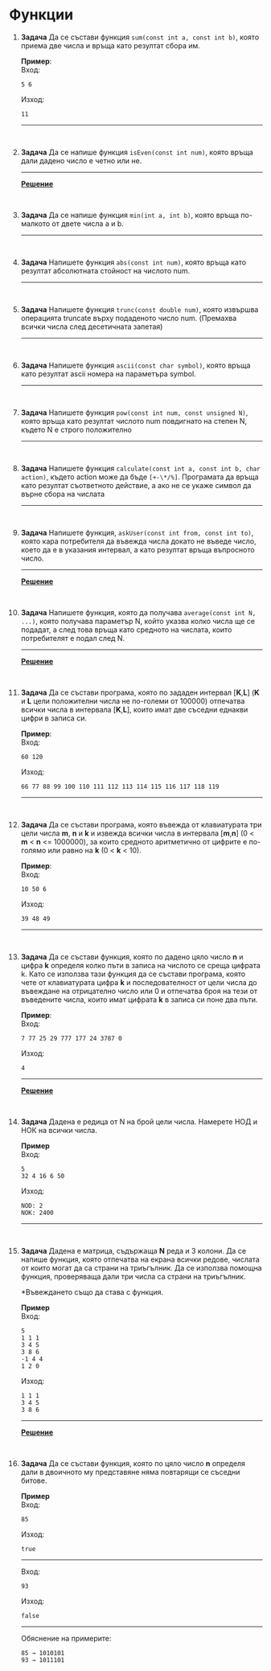 # Функции

1. **Задача** Да се състави функция `sum(const int a, const int b)`, която приема две числа и връща като резултат сбора им.<br>

	**Пример**:<br>
	Вход:
    ```text
	5 6
	```
	Изход:
	```text
	11
	```
	---

<br>

2. **Задача** Да се напише функция `isEven(const int num)`, която връща дали дадено число е четно или не.

	---

	**[Решение](../solutions/functions/task02.cpp)**

<br>

3. **Задача** Да се напише функция `min(int a, int b)`, която връща по-малкото от двете числа a и b.

	---

<br>

4. **Задача** Напишете функция `abs(const int num)`, която връща като резултат абсолютната стойност на числото num.

	---

<br>

5. **Задача** Напишете функция `trunc(const double num)`, която извършва операцията truncate върху подаденото число num. (Премахва всички числа след десетичната запетая)

	---

<br>

6. **Задача** Напишете функция `ascii(const char symbol)`, която връща като резултат ascii номера на параметъра symbol.

	---

<br>

7. **Задача** Напишете функция `pow(const int num, const unsigned N)`, която връща като резултат числото num повдигнато на степен N, където N е строго положително

	---

<br>

8. **Задача** Напишете функция `calculate(const int a, const int b, char action)`, където action може да бъде `[+-\*/%]`. Програмата да връща като резултат съответното действие, а ако не се укаже символ да върне сбора на числата

	---

<br>

9. **Задача** Напишете функция, `askUser(const int from, const int to)`, която кара потребителя да въвежда числа докато не въведе число, което да е в указания интервал, а като резултат връща въпросното число.

	---

	**[Решение](../solutions/functions/task09.cpp)**

<br>

10. **Задача** Напишете функция, която да получава `average(const int N, ...)`, която получава параметър N, който указва колко числа ще се подадат, а след това връща като средното на числата, които потребителят е подал след N.

	---

	**[Решение](../solutions/functions/task10.cpp)**

<br>

11. **Задача** Да се състави програма, която по зададен интервал [**K**,**L**] (**K** и **L** цели положителни числа не по-големи от 100000) отпечатва всички числа в интервала [**K**,**L**], които имат две съседни еднакви цифри в записа си.

	**Пример**:<br>
	Вход:
    ```text
	60 120
	```
	Изход:
	```text
	66 77 88 99 100 110 111 112 113 114 115 116 117 118 119
	```
	---

<br>

12. **Задача** Да се състави програма, която въвежда от клавиатурата три цели числа **m**, **n** и **k** и извежда всички числа в интервала [**m**,**n**] (0 < **m** < **n** <= 1000000), за които средното аритметично от цифрите е по-голямо или равно на **k** (0 < **k** < 10).

	**Пример**:<br>
	Вход:
    ```text
	10 50 6
	```
	Изход:
	```text
	39 48 49
	```
	---

<br>

13. **Задача** Да се състави функция, която по дадено цяло число **n** и цифра **k** определя колко пъти в записа на числото се среща цифрата k. Като се използва тази функция да се състави програма, която чете от клавиатурата цифра **k** и последователност от цели числа до въвеждане на отрицателно число или 0 и отпечатва броя на тези от въведените числа, които имат цифрата **k** в записа си поне два пъти.

	**Пример**:<br>
	Вход:
    ```text
	7 77 25 29 777 177 24 3787 0
	```
	Изход:
	```text
	4
	```
	---
	**[Решение](../solutions/functions/task13.cpp)**

<br>

14. **Задача**  Дадена е редица от N на брой цели числа. Намерете НОД и НОК на всички числа.

	**Пример**<br>
	Вход:
	```text
	5
	32 4 16 6 50
	```
	Изход:
	```text
	NOD: 2
	NOK: 2400
	```
	---

<br>

15. **Задача** Дадена е матрица, съдържаща **N** реда и 3 колони. Да се напише функция, която отпечатва на екрана всички редове, числата от които могат да са страни на триъгълник. Да се използва помощна функция, проверяваща дали три числа са страни на триъгълник.

	*Въвеждането също да става с функция.

	**Пример**<br>
	Вход:
	```text
	5
	1 1 1
	3 4 5
	3 8 6
	-1 4 4
	1 2 0
	```
	Изход:
	```text
	1 1 1
	3 4 5
	3 8 6
	```
	---
	**[Решение](../solutions/functions/task15.cpp)**

<br>

16. **Задача** Да се състави функция, която по цяло число **n** определя дали в двоичното му представяне няма повтарящи се съседни битове.

	**Пример**<br>
	Вход:
	```text
	85
	```
	Изход:
	```text
	true
	```

	---

	Вход:
	```text
	93
	```
	Изход:
	```text
	false
	```
	---
	Обяснение на примерите:
	```
	85 → 1010101
	93 → 1011101
	```
